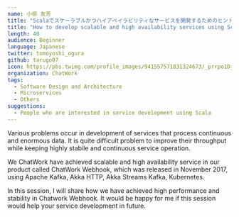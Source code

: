 ```yaml
---
name: 小椋 友芳
title: "Scalaでスケーラブルかつハイアベイラビリティなサービスを開発するためのヒント"
title: "How to develop scalable and high availability services using Scala"
length: 40
audience: Beginner
language: Japanese
twitter: tomoyoshi_ogura
github: tarugo07
icon: https://pbs.twimg.com/profile_images/941557571831324673/_prrpo1D_400x400.jpg
organization: ChatWork
tags:
  - Software Design and Architecture
  - Microservices
  - Others
suggestions:
  - People who are interested in service development using Scala
---
```

Various problems occur in development of services that process continuous and enormous data. It is quite difficult problem to improve their throughput while keeping highly stabile and continuous service operation.

We ChatWork have achieved scalable and high availability service in our product called ChatWork Webhook, which was released in November 2017, using Apache Kafka, Akka HTTP, Akka Streams Kafka, Kubernetes.

In this session, I will share how we have achieved high performance and stability in Chatwork Webhook. It would be happy for me if this session would help your service development in future.
